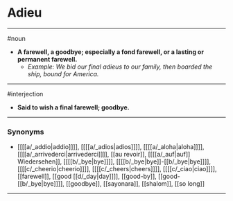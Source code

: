 # Adieu
---
#noun
- **A farewell, a goodbye; especially a fond farewell, or a lasting or permanent farewell.**
	- _Example: We bid our final adieus to our family, then boarded the ship, bound for America._
---
#interjection
- **Said to wish a final farewell; goodbye.**
---
### Synonyms
- [[[[a/_addio|addio]]]], [[[[a/_adios|adios]]]], [[[[a/_aloha|aloha]]]], [[[[a/_arrivederci|arrivederci]]]], [[au revoir]], [[[[a/_auf|auf]] Wiedersehen]], [[[[b/_bye|bye]]]], [[[[b/_bye|bye]]-[[b/_bye|bye]]]], [[[[c/_cheerio|cheerio]]]], [[[[c/_cheers|cheers]]]], [[[[c/_ciao|ciao]]]], [[farewell]], [[good [[d/_day|day]]]], [[good-by]], [[good-[[b/_bye|bye]]]], [[goodbye]], [[sayonara]], [[shalom]], [[so long]]
---
